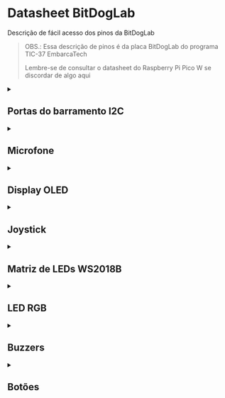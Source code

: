# Datasheet BitDogLab
Descrição de fácil acesso dos pinos da BitDogLab

> OBS.: Essa descrição de pinos é da placa BitDogLab do programa TIC-37 EmbarcaTech
>
> Lembre-se de consultar o datasheet do Raspberry Pi Pico W se discordar de algo aqui

<details><summary><h2>Portas do barramento I2C</h2></summary>

> Ainda não fiz um teste, mas deduzindo o [código](https://github.com/wiltonlacerda/EmbarcaTechU4C1/blob/0d970b14796fd2ac0be7dea3b164f76429509696/ArquivosUF2/DeFabrica/BitDogLab_Original.py#L9) que veio de fábrica seria assim...

| Componente | Pino |
| --- | --- |
| I2C 0 (SDA) | 14 |
| I2C 0 (SCL) | 15 |
| I2C 1 (SDA) | 16 |
| I2C 1 (SCL) | 17 |

</details>

<details><summary><h2>Microfone</h2></summary>

| Componente | Pino |
| --- | --- |
| Microfone | GPIO 28 |

</details>

<details><summary><h2>Display OLED</h2></summary>

| Componente | Pino |
| --- | --- |
| OLED (SCL) | GPIO 15 |
| OLED (SDA) | GPIO 14 |

</details>

<details><summary><h2>Joystick</h2></summary>

| Componente | Pino |
| --- | --- |
| VRx (Joystick) | GPIO 26 |
| VRy (Joystick) | GPIO 27 |
| Botão Joystick | GPIO 22 |

</details>

<details><summary><h2>Matriz de LEDs WS2018B</h2></summary>

| Componente | Pino |
| --- | --- |
| NeoPixel (Matriz de LEDs) | GPIO 7 |

</details>

<details><summary><h2>LED RGB</h2></summary>

| Componente | Pino |
| --- | --- |
| LED Vermelho (PWM) | GPIO 12 | 
| LED Verde (PWM) | GPIO 13 |
| LED Azul (PWM) | GPIO 11 |

</details>

<details><summary><h2>Buzzers</h2></summary>

| Componente | Pino |
| --- | --- |
| Buzzer 1 (PWM) | GPIO 21 |
| Buzzer 2 (PWM) | GPIO 10 |

</details>

<details><summary><h2>Botões</h2></summary>

| Componente | Pino |
| --- | --- |
| Botão A | GPIO 5 |
| Botão B | GPIO 6 |

</details>
